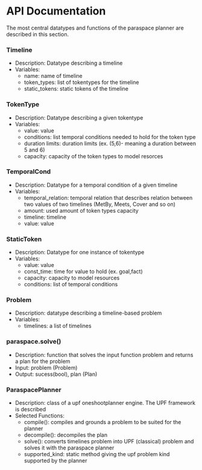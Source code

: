 # API Documentation 
The most central datatypes and functions of the paraspace planner are described in this section.

### Timeline
- Description: Datatype describing a timeline
- Variables: 
	- name: name of timeline
	- token_types: list of tokentypes for the timeline
	- static_tokens: static tokens of the timeline

### TokenType
- Description: Datatype describing a given tokentype
- Variables: 
	- value: value
	- conditions: list temporal conditions needed to hold for the token type
	- duration limits: duration limits (ex. (5,6)- meaning a duration between 5 and 6)
	- capacity: capacity of the token types to model resorces

### TemporalCond
- Description: Datatype for a temporal condition of a given timeline 
- Variables: 
	- temporal_relation: temporal relation that describes relation between two values of two timelines (MetBy, Meets, Cover and so on)
	- amount: used amount of token types capacity
	- timeline: timeline
	- value: value

### StaticToken
- Description: Datatype for one instance of tokentype
- Variables: 
	- value: value
	- const_time: time for value to hold (ex. goal,fact)
	- capacity: capacity to model resources
	- conditions: list of temporal conditions

### Problem
- Description: datatype describing a timeline-based problem
- Variables:
	- timelines: a list of timelines

### paraspace.solve()
- Description: function that solves the input function problem and returns a plan for the problem
- Input: problem (Problem)
- Output: sucess(bool), plan (Plan)

### ParaspacePlanner
- Description: class of a upf oneshootplanner engine. The UPF framework is described
- Selected Functions: 
	- compile(): compiles and grounds a problem to be suited for the planner
	- decompile(): decompiles the plan
	- solve(): converts timelines problem into UPF (classical) problem and solves it with the paraspace planner
	- supported_kind: static method giving the upf problem kind supported by the planner